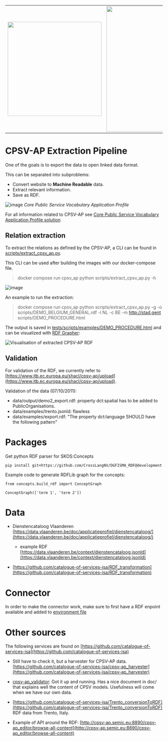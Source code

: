<table cellspacing="0" cellpadding="0">
    <tr>
        <td><img src="https://user-images.githubusercontent.com/8747446/160939167-1e70640f-ba7d-48fa-93a3-7167520fbbd7.png" width="300"></td>
        <td><img src="https://user-images.githubusercontent.com/8747446/160938749-10b34fed-c9e8-4644-8218-2d61fcae5299.png" width="400"></td>
    </tr>
</table>

# CPSV-AP Extraction Pipeline

One of the goals is to export the data to open linked data format.

This can be separated into subproblems:

* Convert website to **Machine Readable** data.
* Extract relevant information.
* Save as RDF.

![image](https://user-images.githubusercontent.com/8747446/161078291-803b78de-b4f9-414f-aa53-3c444fd7e671.png)
  *Core Public Service Vocabulary Application Profile*

For all information related to CPSV-AP
see [Core Public Service Vocabulary Application Profile solution](https://joinup.ec.europa.eu/collection/semantic-interoperability-community-semic/solution/core-public-service-vocabulary-application-profile/releases)

## Relation extraction

To extract the relations as defined by the CPSV-AP, a CLI can be found
in [scripts/extract_cpsv_ap.py](scripts/extract_cpsv_ap.py).

This CLI can be used after building the images with our docker-compose file.

> docker compose run cpsv_ap python scripts/extract_cpsv_ap.py -h

![image](https://user-images.githubusercontent.com/8747446/161078551-6ce66a33-9fe5-4619-af65-b711cac44632.png)

An example to run the extraction:

> docker compose run cpsv_ap python scripts/extract_cpsv_ap.py -g -o scripts/DEMO_BELGIUM_GENERAL.rdf -l NL -c BE -m http://stad.gent scripts/DEMO_PROCEDURE.html

The output is saved in [tests/scripts/examples/DEMO_PROCEDURE.html](tests/scripts/examples/DEMO_PROCEDURE.html) and can
be visualized with [RDF Grapher](https://www.ldf.fi/service/rdf-grapher):

![Visualisation of extracted CPSV-AP RDF](https://user-images.githubusercontent.com/8747446/161078882-eae61bd5-1348-4be8-bb9c-b38b72b75c07.png)

## Validation

For validation of the RDF, we currently refer
to [https://www.itb.ec.europa.eu/shacl/cpsv-ap/upload](https://www.itb.ec.europa.eu/shacl/cpsv-ap/upload).

Validation of the data (07/10/2011):

* data/output/demo2_export.rdf: property dct:spatial has to be added to PublicOrganisations.
* data/examples/trento.jsonld: flawless
* data/examples/export.rdf: "The property dct:language SHOULD have the following pattern"

# Packages

Get python RDF parser for SKOS:Concepts

    pip install git+https://github.com/CrossLangNV/DGFISMA_RDF@development

Example code to generate RDFLib graph for the concepts:

    from concepts.build_rdf import ConceptGraph

    ConceptGraph(['term 1', 'term 2'])

# Data

* Dienstencataloog
  Vlaanderen [https://data.vlaanderen.be/doc/applicatieprofiel/dienstencataloog/](https://data.vlaanderen.be/doc/applicatieprofiel/dienstencataloog/)

    * example RDF
      [https://data.vlaanderen.be/context/dienstencataloog.jsonld](https://data.vlaanderen.be/context/dienstencataloog.jsonld)

* [https://github.com/catalogue-of-services-isa/RDF_transformation](https://github.com/catalogue-of-services-isa/RDF_transformation)

# Connector

In order to make the connector work, make sure to first have a RDF enpoint available and added to [environment file](secrets/cpsv_ap.env)

# Other sources

The following services are found
on [https://github.com/catalogue-of-services-isa](https://github.com/catalogue-of-services-isa)

* Still have to check it, but a harvester for CPSV-AP data.
  [https://github.com/catalogue-of-services-isa/cpsv-ap_harvester](https://github.com/catalogue-of-services-isa/cpsv-ap_harvester)

* [cpsv-ap_validator](https://github.com/catalogue-of-services-isa/cpsv-ap_validator): Got it up and running. Has a nice
  document in doc/ that explains well the content of CPSV models. Usefulness will come when we have our own data.

* [https://github.com/catalogue-of-services-isa/Trento_conversionToRDF](https://github.com/catalogue-of-services-isa/Trento_conversionToRDF)
  RDF data from Trento, Italy.

* Example of API around the
  RDF: [http://cpsv-ap.semic.eu:8890/cpsv-ap_editor/browse-all-content](http://cpsv-ap.semic.eu:8890/cpsv-ap_editor/browse-all-content)
